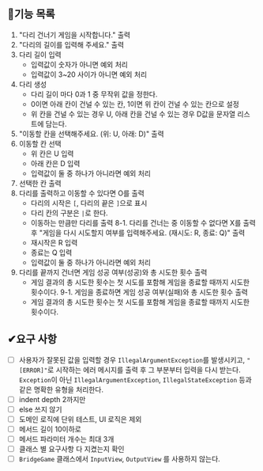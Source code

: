 ## 🧾기능 목록
1. "다리 건너기 게임을 시작합니다." 출력
2. "다리의 길이를 입력해 주세요." 출력
3. 다리 길이 입력
    - 입력값이 숫자가 아니면 예외 처리
    - 입력값이 3~20 사이가 아니면 예외 처리
4. 다리 생성
    - 다리 길이 마다 0과 1 중 무작위 값을 정한다.
    - 0이면 아래 칸이 건널 수 있는 칸, 1이면 위 칸이 건널 수 있는 칸으로 설정
    - 위 칸을 건널 수 있는 경우 U, 아래 칸을 건널 수 있는 경우 D값을 문자열 리스트에 담는다.
5. "이동할 칸을 선택해주세요. (위: U, 아래: D)" 출력
6. 이동할 칸 선택
    - 위 칸은 U 입력
    - 아래 칸은 D 입력
    - 입력값이 둘 중 하나가 아니라면 예외 처리
7. 선택한 칸 출력
8. 다리를 출력하고 이동할 수 있다면 O를 출력
    - 다리의 시작은 ```[```, 다리의 끝은 ```]```으로 표시
    - 다리 칸의 구분은 ```|```로 한다.
    - 이동하는 만큼만 다리를 출력
8-1. 다리를 건너는 중 이동할 수 없다면 X를 출력 후 "게임을 다시 시도할지 여부를 입력해주세요. (재시도: R, 종료: Q)" 출력
    - 재시작은 R 입력
    - 종료는 Q 입력
    - 입력값이 둘 중 하나가 아니라면 예외 처리
9. 다리를 끝까지 건너면 게임 성공 여부(성공)와 총 시도한 횟수 출력
    - 게임 결과의 총 시도한 횟수는 첫 시도를 포함해 게임을 종료할 때까지 시도한 횟수이다.
9-1. 게임을 종료하면 게임 성공 여부(실패)와 총 시도한 횟수 출력
    - 게임 결과의 총 시도한 횟수는 첫 시도를 포함해 게임을 종료할 때까지 시도한 횟수이다.

## ✔요구 사항
- [ ] 사용자가 잘못된 값을 입력할 경우 ```IllegalArgumentException```를 발생시키고, ```"[ERROR]"```로 시작하는 에러 메시지를 출력 후 그 부분부터 입력을 다시 받는다.
      ```Exception```이 아닌 ```IllegalArgumentException```, ```IllegalStateException``` 등과 같은 명확한 유형을 처리한다.
- [ ] indent depth 2까지만
- [ ] else 쓰지 않기
- [ ] 도메인 로직에 단위 테스트, UI 로직은 제외
- [ ] 메서드 길이 10이하로
- [ ] 메서드 파라미터 개수는 최대 3개
- [ ] 클래스 별 요구사항 다 지켰는지 확인
- [ ] ```BridgeGame``` 클래스에서 ```InputView```, ```OutputView``` 를 사용하지 않는다.